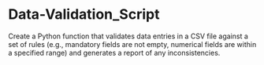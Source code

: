 # Data-Validation_Script
Create a Python function that validates data entries in a CSV file against a set of rules (e.g., mandatory fields are not empty, numerical fields are within a specified range) and generates a report of any inconsistencies.
